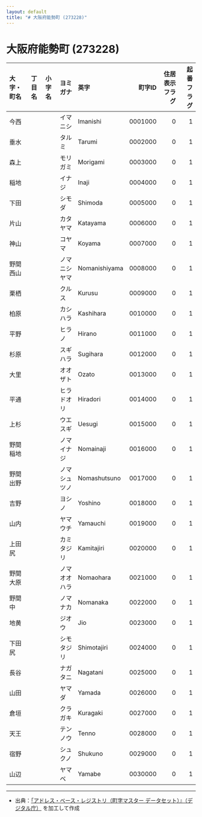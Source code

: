 ```yaml
---
layout: default
title: "# 大阪府能勢町 (273228)"
---
```


# 大阪府能勢町 (273228)

| 大字・町名 | 丁目名 | 小字名 | ヨミガナ | 英字 | 町字ID | 住居表示フラグ | 起番フラグ |
|:--------|:------|:------|:-----------------|:---------------------|--------:|----------:|--------:|
| 今西 |  |  | イマニシ | Imanishi | 0001000 | 0 | 1 |
| 垂水 |  |  | タルミ | Tarumi | 0002000 | 0 | 1 |
| 森上 |  |  | モリガミ | Morigami | 0003000 | 0 | 1 |
| 稲地 |  |  | イナジ | Inaji | 0004000 | 0 | 1 |
| 下田 |  |  | シモダ | Shimoda | 0005000 | 0 | 1 |
| 片山 |  |  | カタヤマ | Katayama | 0006000 | 0 | 1 |
| 神山 |  |  | コヤマ | Koyama | 0007000 | 0 | 1 |
| 野間西山 |  |  | ノマニシヤマ | Nomanishiyama | 0008000 | 0 | 1 |
| 栗栖 |  |  | クルス | Kurusu | 0009000 | 0 | 1 |
| 柏原 |  |  | カシハラ | Kashihara | 0010000 | 0 | 1 |
| 平野 |  |  | ヒラノ | Hirano | 0011000 | 0 | 1 |
| 杉原 |  |  | スギハラ | Sugihara | 0012000 | 0 | 1 |
| 大里 |  |  | オオザト | Ozato | 0013000 | 0 | 1 |
| 平通 |  |  | ヒラドオリ | Hiradori | 0014000 | 0 | 1 |
| 上杉 |  |  | ウエスギ | Uesugi | 0015000 | 0 | 1 |
| 野間稲地 |  |  | ノマイナジ | Nomainaji | 0016000 | 0 | 1 |
| 野間出野 |  |  | ノマシュツノ | Nomashutsuno | 0017000 | 0 | 1 |
| 吉野 |  |  | ヨシノ | Yoshino | 0018000 | 0 | 1 |
| 山内 |  |  | ヤマウチ | Yamauchi | 0019000 | 0 | 1 |
| 上田尻 |  |  | カミタジリ | Kamitajiri | 0020000 | 0 | 1 |
| 野間大原 |  |  | ノマオオハラ | Nomaohara | 0021000 | 0 | 1 |
| 野間中 |  |  | ノマナカ | Nomanaka | 0022000 | 0 | 1 |
| 地黄 |  |  | ジオウ | Jio | 0023000 | 0 | 1 |
| 下田尻 |  |  | シモタジリ | Shimotajiri | 0024000 | 0 | 1 |
| 長谷 |  |  | ナガタニ | Nagatani | 0025000 | 0 | 1 |
| 山田 |  |  | ヤマダ | Yamada | 0026000 | 0 | 1 |
| 倉垣 |  |  | クラガキ | Kuragaki | 0027000 | 0 | 1 |
| 天王 |  |  | テンノウ | Tenno | 0028000 | 0 | 1 |
| 宿野 |  |  | シュクノ | Shukuno | 0029000 | 0 | 1 |
| 山辺 |  |  | ヤマベ | Yamabe | 0030000 | 0 | 1 |

---

- 出典：[「アドレス・ベース・レジストリ（町字マスター データセット）』（デジタル庁）](https://www.digital.go.jp/policies/base_registry_address/) を加工して作成